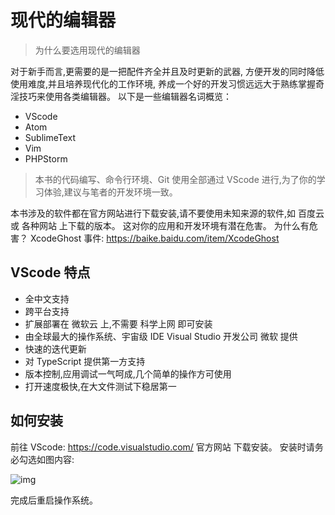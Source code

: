 # 现代的编辑器

> 为什么要选用现代的编辑器

对于新手而言,更需要的是一把配件齐全并且及时更新的武器, 方便开发的同时降低使用难度,并且培养现代化的工作环境, 养成一个好的开发习惯远远大于熟练掌握奇淫技巧来使用各类编辑器。 
以下是一些编辑器名词概览：

* VScode
* Atom
* SublimeText
* Vim
* PHPStorm

> 本书的代码编写、命令行环境、Git 使用全部通过 VScode 进行,为了你的学习体验,建议与笔者的开发环境一致。

本书涉及的软件都在官方网站进行下载安装,请不要使用未知来源的软件,如 百度云 或 各种网站 上下载的版本。 
这对你的应用和开发环境有潜在危害。 
为什么有危害？ XcodeGhost 事件: https://baike.baidu.com/item/XcodeGhost

## VScode 特点

* 全中文支持
* 跨平台支持
* 扩展部署在 微软云 上,不需要 科学上网 即可安装
* 由全球最大的操作系统、宇宙级 IDE Visual Studio 开发公司 微软 提供
* 快速的迭代更新
* 对 TypeScript 提供第一方支持
* 版本控制,应用调试一气呵成,几个简单的操作方可使用
* 打开速度极快,在大文件测试下稳居第一

## 如何安装

前往 VScode: https://code.visualstudio.com/ 官方网站 下载安装。 
安装时请务必勾选如图内容:

![img](https://box.kancloud.cn/6b6c5265735e2c264d0308d293005818_503x389.png)

完成后重启操作系统。